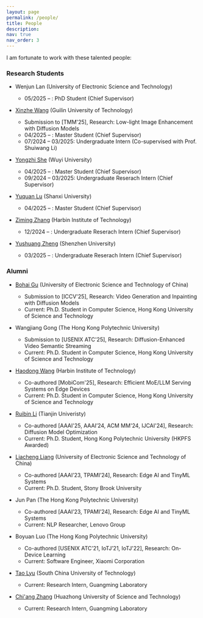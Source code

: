 ```yaml
---
layout: page
permalink: /people/
title: People
description: 
nav: true
nav_order: 3
---
```


I am fortunate to work with these talented people:

### Research Students

* Wenjun Lan (University of Electronic Science and Technology)  
    * 05/2025 – : PhD Student (Chief Supervisor) 

* [Xinzhe Wang](https://q2qx.github.io/xinzhewang.github.io/) (Guilin University of Technology)  
    * Submission to [TMM'25], Research: Low-light Image Enhancement with Diffusion Models
    * 04/2025 – : Master Student (Chief Supervisor) 
    * 07/2024 – 03/2025: Undergraduate Intern (Co-supervised with Prof. Shuiwang Li) 

* [Yongzhi She](https://yongzhishe.github.io/) (Wuyi University)  
    * 04/2025 – : Master Student (Chief Supervisor)
    * 09/2024 – 03/2025: Undergraduate Reserach Intern (Chief Supervisor)  

* [Yuquan Lu](https://yuquanlu01.github.io/) (Shanxi University)  
    * 04/2025 – : Master Student (Chief Supervisor)

* [Ziming Zhang](https://zimingz2004.github.io/) (Harbin Institute of Technology)  
    * 12/2024 – : Undergraduate Reserach Intern (Chief Supervisor)

* [Yushuang Zheng](https://yushuangzheng.github.io/) (Shenzhen University)  
    * 03/2025 – : Undergraduate Reserach Intern (Chief Supervisor)   


### Alumni

* [Bohai Gu](https://nevsnev.github.io/) (University of Electronic Science and Technology of China)  
    * Submission to [ICCV'25], Research: Video Generation and Inpainting with Diffusion Models  
    * Current: Ph.D. Student in Computer Science, Hong Kong University of Science and Technology 

* Wangjiang Gong (The Hong Kong Polytechnic University)  
    * Submission to [USENIX ATC'25], Research: Diffusion-Enhanced Video Semantic Streaming   
    * Current: Ph.D. Student in Computer Science, Hong Kong University of Science and Technology   
  
* [Haodong Wang](https://hkpeilab.github.io/people/haodong-wang/) (Harbin Institute of Technology)  
    * Co-authored [MobiCom'25], Research: Efficient MoE/LLM Serving Systems on Edge Devices   
    * Current: Ph.D. Student in Computer Science, Hong Kong University of Science and Technology   

* [Ruibin Li](https://hkpeilab.github.io/people/ruibin-li/) (Tianjin Univeristy)  
    * Co-authored [AAAI'25, AAAI’24, ACM MM'24, IJCAI'24], Research: Diffusion Model Optimization   
    * Current: Ph.D. Student, Hong Kong Polytechnic University (HKPFS Awarded)   

* [Liacheng Liang](https://jiacheng.netlify.app/) (University of Electronic Science and Technology of China)  
    * Co-authored [AAAI’23, TPAMI’24], Research: Edge AI and TinyML Systems   
    * Current: Ph.D. Student, Stony Brook University   

* Jun Pan (The Hong Kong Polytechnic University)  
    * Co-authored [AAAI’23, TPAMI’24], Research: Edge AI and TinyML Systems   
    * Current: NLP Researcher, Lenovo Group   

* Boyuan Luo (The Hong Kong Polytechnic University)   
    * Co-authored [USENIX ATC’21, IoTJ’21, IoTJ'22], Research: On-Device Learning   
    * Current: Software Engineer, Xiaomi Corporation   

* [Tao Lyu](https://lvtao65535.github.io/) (South China University of Technology)  
    * Current: Research Intern, Guangming Laboratory     

* [Chi'ang Zhang](https://zhangchiang.github.io/) (Huazhong University of Science and Technology)  
    * Current: Research Intern, Guangming Laboratory  
